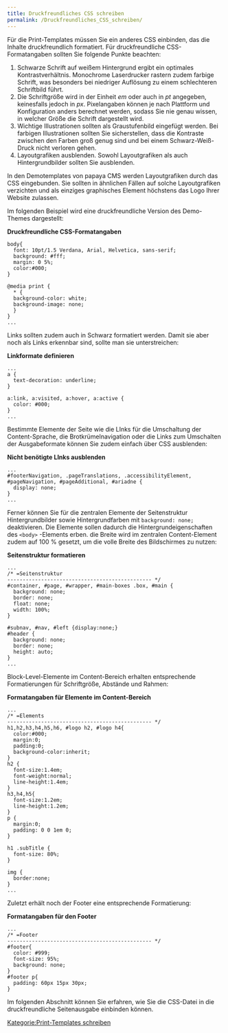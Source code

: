 ```yaml
---
title: Druckfreundliches CSS schreiben
permalink: /Druckfreundliches_CSS_schreiben/
---
```


Für die Print-Templates müssen Sie ein anderes CSS einbinden, das die Inhalte druckfreundlich formatiert. Für druckfreundliche CSS-Formatangaben sollten Sie folgende Punkte beachten:

1.  Schwarze Schrift auf weißem Hintergrund ergibt ein optimales Kontrastverhältnis. Monochrome Laserdrucker rastern zudem farbige Schrift, was besonders bei niedriger Auflösung zu einem schlechteren Schriftbild führt.
2.  Die Schriftgröße wird in der Einheit *em* oder auch in *pt* angegeben, keinesfalls jedoch in *px*. Pixelangaben können je nach Plattform und Konfiguration anders berechnet werden, sodass Sie nie genau wissen, in welcher Größe die Schrift dargestellt wird.
3.  Wichtige Illustrationen sollten als Graustufenbild eingefügt werden. Bei farbigen Illustrationen sollten Sie sicherstellen, dass die Kontraste zwischen den Farben groß genug sind und bei einem Schwarz-Weiß-Druck nicht verloren gehen.
4.  Layoutgrafiken ausblenden. Sowohl Layoutgrafiken als auch Hintergrundbilder sollten Sie ausblenden.

In den Demotemplates von papaya CMS werden Layoutgrafiken durch das CSS eingebunden. Sie sollten in ähnlichen Fällen auf solche Layoutgrafiken verzichten und als einziges graphisches Element höchstens das Logo Ihrer Website zulassen.

Im folgenden Beispiel wird eine druckfreundliche Version des Demo-Themes dargestellt:

**Druckfreundliche CSS-Formatangaben**

~~~~ {.css}
body{
  font: 10pt/1.5 Verdana, Arial, Helvetica, sans-serif;
  background: #fff;
  margin: 0 5%;
  color:#000;
}

@media print {
  * {
  background-color: white;
  background-image: none;
  }
}
...
~~~~

Links sollten zudem auch in Schwarz formatiert werden. Damit sie aber noch als Links erkennbar sind, sollte man sie unterstreichen:

**Linkformate definieren**

~~~~ {.css}
...
a {
  text-decoration: underline;
}

a:link, a:visited, a:hover, a:active {
  color: #000;
}
...
~~~~

Bestimmte Elemente der Seite wie die LInks für die Umschaltung der Content-Sprache, die Brotkrümelnavigation oder die Links zum Umschalten der Ausgabeformate können Sie zudem einfach über CSS ausblenden:

**Nicht benötigte LInks ausblenden**

~~~~ {.css}
...
#footerNavigation, .pageTranslations, .accessibilityElement,
#pageNavigation, #pageAdditional, #ariadne {
  display: none;
}
...
~~~~

Ferner können Sie für die zentralen Elemente der Seitenstruktur Hintergrundbilder sowie Hintergrundfarben mit `background:
      none;` deaktivieren. Die Elemente sollen dadurch die Hintergrundeigenschaften des `<body>` -Elements erben. die Breite wird im zentralen Content-Element zudem auf 100 % gesetzt, um die volle Breite des Bildschirmes zu nutzen:

**Seitenstruktur formatieren**

~~~~ {.css}
...
/* =Seitenstruktur
----------------------------------------------- */
#container, #page, #wrapper, #main-boxes .box, #main {
  background: none;
  border: none;
  float: none;
  width: 100%;
}

#subnav, #nav, #left {display:none;}
#header {
  background: none;
  border: none;
  height: auto;
}
...
~~~~

Block-Level-Elemente im Content-Bereich erhalten entsprechende Formatierungen für Schriftgröße, Abstände und Rahmen:

**Formatangaben für Elemente im Content-Bereich**

~~~~ {.css}
...
/* =Elements
----------------------------------------------- */
h1,h2,h3,h4,h5,h6, #logo h2, #logo h4{
  color:#000;
  margin:0;
  padding:0;
  background-color:inherit;
}
h2 {
  font-size:1.4em;
  font-weight:normal;
  line-height:1.4em;
}
h3,h4,h5{
  font-size:1.2em;
  line-height:1.2em;
}
p {
  margin:0;
  padding: 0 0 1em 0;
}

h1 .subTitle {
  font-size: 80%;
}

img {
  border:none;
}
...
~~~~

Zuletzt erhält noch der Footer eine entsprechende Formatierung:

**Formatangaben für den Footer**

~~~~ {.css}
...
/* =Footer
----------------------------------------------- */
#footer{
  color: #999;
  font-size: 95%;
  background: none;
}
#footer p{
  padding: 60px 15px 30px;
}
~~~~

Im folgenden Abschnitt können Sie erfahren, wie Sie die CSS-Datei in die druckfreundliche Seitenausgabe einbinden können.

[Kategorie:Print-Templates schreiben](Kategorie:Print-Templates_schreiben )
